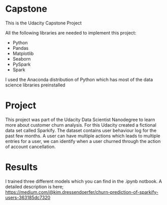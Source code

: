 # Capstone
This is the Udacity Capstone Project

All the following libraries are needed to implement this project:

- Python
- Pandas
- Matplotlib
- Seaborn
- PySpark
- Spark

I used the Anaconda distribution of Python which has most of the data science libraries preinstalled

# Project

This project was part of the Udacity Data Scientist Nanodegree to learn more about customer churn analysis. For this Udacity created a fictional data set called Sparkify. The dataset contains user behaviour log for the past few months. A user can have multiple actions which leads to multiple entries for a user, we can identify when a user churned through the action of account cancellation.

# Results

I trained three different models which you can find in the .ipynb notbook. A detailed description is here;
https://medium.com/@kim.dressendoerfer/churn-prediction-of-sparkify-users-363185dc7320
